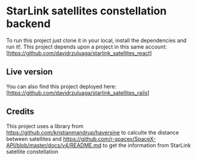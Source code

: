 # StarLink satellites constellation backend

To run this project just clone it in your local, install the dependencies and run it!.
This project depends upon a project in this same account: [https://github.com/davidrzuluaga/starlink_satellites_react]

## Live version

You can also find this project deployed here: [https://github.com/davidrzuluaga/starlink_satellites_rails]

## Credits

This project uses a library from  https://github.com/kristianmandrup/haversine to calculte the distance between satellites and https://github.com/r-spacex/SpaceX-API/blob/master/docs/v4/README.md to get the information from StarLink satellite constellation
